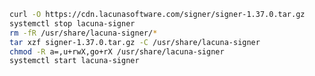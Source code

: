 ﻿```sh
curl -O https://cdn.lacunasoftware.com/signer/signer-1.37.0.tar.gz
systemctl stop lacuna-signer
rm -fR /usr/share/lacuna-signer/*
tar xzf signer-1.37.0.tar.gz -C /usr/share/lacuna-signer
chmod -R a=,u+rwX,go+rX /usr/share/lacuna-signer
systemctl start lacuna-signer
```
